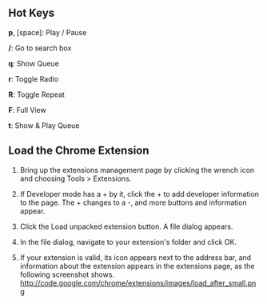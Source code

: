 ## Hot Keys
**p**, [space]: Play / Pause

__/__:          Go to search box

__q__:          Show Queue

__r__:          Toggle Radio

__R__:          Toggle Repeat

__F__:          Full View

__t__:          Show & Play Queue





## Load the Chrome Extension

1. Bring up the extensions management page by clicking the wrench icon   and choosing Tools > Extensions.

1. If Developer mode has a + by it, click the + to add developer information to the page. The + changes to a -, and more buttons and information appear.

1. Click the Load unpacked extension button. A file dialog appears.

1. In the file dialog, navigate to your extension's folder and click OK.

1. If your extension is valid, its icon appears next to the address bar, and information about the extension appears in the extensions page, as the following screenshot shows. http://code.google.com/chrome/extensions/images/load_after_small.png
